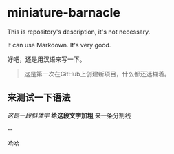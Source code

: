 # miniature-barnacle
This is repository's description, it's not necessary.

It can use Markdown.
It's very good.

好吧，还是用汉语来写一下。
> 这是第一次在GitHub上创建新项目，什么都还迷糊着。
## 来测试一下语法
*这是一段斜体字*
**给这段文字加粗**
来一条分割线

--

  哈哈

